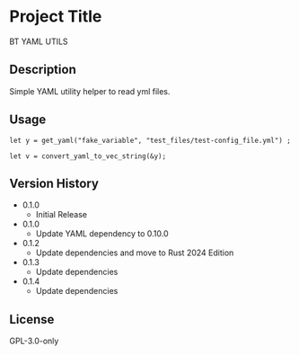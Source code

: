 # Project Title
BT YAML UTILS

## Description
Simple YAML utility helper to read yml files.

## Usage
```
let y = get_yaml("fake_variable", "test_files/test-config_file.yml") ;

let v = convert_yaml_to_vec_string(&y);
```

## Version History
* 0.1.0
    * Initial Release
* 0.1.0
    * Update YAML dependency to 0.10.0
* 0.1.2
    * Update dependencies and move to Rust 2024 Edition
* 0.1.3
    * Update dependencies
* 0.1.4
    * Update dependencies    

## License
GPL-3.0-only